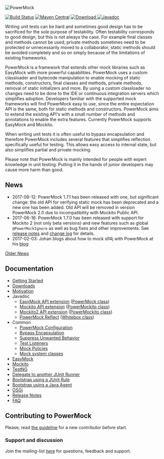 ![PowerMock](powermock.png)

[![Build Status](https://travis-ci.org/powermock/powermock.svg?branch=master)](https://travis-ci.org/powermock/powermock)
[![Maven Central](https://maven-badges.herokuapp.com/maven-central/org.powermock/powermock-core/badge.svg)](https://maven-badges.herokuapp.com/maven-central/org.powermock/powermock-core)
[ ![Download](https://api.bintray.com/packages/powermock/maven/powermock/images/download.svg) ](https://bintray.com/powermock/maven/powermock/_latestVersion)
[![Javadoc](https://javadoc-emblem.rhcloud.com/doc/org.powermock/powermock-core/badge.svg)](http://www.javadoc.io/doc/org.powermock/powermock-core)

Writing unit tests can be hard and sometimes good design has to be sacrificed for the sole purpose of testability. Often testability corresponds to good design, but this is not always the case. For example final classes and methods cannot be used, private methods sometimes need to be protected or unnecessarily moved to a collaborator, static methods should be avoided completely and so on simply because of the limitations of existing frameworks.

PowerMock is a framework that extends other mock libraries such as EasyMock with more powerful capabilities. PowerMock uses a custom classloader and bytecode manipulation to enable mocking of static methods, constructors, final classes and methods, private methods, removal of static initializers and more. By using a custom classloader no changes need to be done to the IDE or continuous integration servers which simplifies adoption. Developers familiar with the supported mock frameworks will find PowerMock easy to use, since the entire expectation API is the same, both for static methods and constructors. PowerMock aims to extend the existing API's with a small number of methods and annotations to enable the extra features. Currently PowerMock supports EasyMock and Mockito.

When writing unit tests it is often useful to bypass encapsulation and therefore PowerMock includes several features that simplifies reflection specifically useful for testing. This allows easy access to internal state, but also simplifies partial and private mocking.

Please note that PowerMock is mainly intended for people with expert knowledge in unit testing. Putting it in the hands of junior developers may cause more harm than good.

## News
* 2017-08-12: PowerMock 1.7.1 has been released with one, but significant change: the old API for verifying static mock has been deprecated and a new one has been added. Old API will be removed in version PowerMock 2.0 due to incompatibility with Mockito Public API.
* 2017-06-16: PowerMock 1.7.0 has been released with support for Mockito 2 (not only beta versions) and new features such as global `@PowerMockIgnore` as well as bug fixes and other improvements. See [release notes](https://github.com/powermock/powermock/releases/tag/powermock-1.7.0) and [change log](https://raw.githubusercontent.com/powermock/powermock/master/docs/changelog.txt) for details. 
* 2017-02-03: Johan blogs about how to mock slf4j with PowerMock at his [blog](http://code.haleby.se/2017/02/03/a-case-for-powermock/)

[Older News](https://github.com/powermock/powermock/wiki/OldNews)

## Documentation
* [Getting Started](https://github.com/powermock/powermock/wiki/Getting-Started)
* [Downloads](https://github.com/powermock/powermock/wiki/Downloads)
* [Motivation](https://github.com/powermock/powermock/wiki/Motivation)
* Javadoc
  * [EasyMock API extension](http://www.javadoc.io/doc/org.powermock/powermock-api-easymock/1.7.0) ([PowerMock class](http://static.javadoc.io/org.powermock/powermock-api-easymock/1.7.0/org/powermock/api/easymock/PowerMock.html))
  * [Mockito API extension](http://www.javadoc.io/doc/org.powermock/powermock-api-mockito/1.7.0) ([PowerMockito class](http://static.javadoc.io/org.powermock/powermock-api-mockito/1.7.0/org/powermock/api/mockito/PowerMockito.html))
  * [Mockito2 API extension](http://www.javadoc.io/doc/org.powermock/powermock-api-mockito2/1.7.0) ([PowerMockito class](http://static.javadoc.io/org.powermock/powermock-api-mockito2/1.7.0/org/powermock/api/mockito/PowerMockito.html))
  * [PowerMock Reflect](http://www.javadoc.io/doc/org.powermock/powermock-reflect/1.7.0) ([Whitebox class](http://static.javadoc.io/org.powermock/powermock-reflect/1.7.0/org/powermock/reflect/Whitebox.html))
* Common
  * [PowerMock Configuration](https://github.com/powermock/powermock/wiki/PowerMock-Configuration)
  * [Bypass Encapsulation](https://github.com/powermock/powermock/wiki/Bypass-Encapsulation)
  * [Suppress Unwanted Behavior](https://github.com/powermock/powermock/wiki/Suppress-Unwanted-Behavior)
  * [Test Listeners](https://github.com/powermock/powermock/wiki/Test-Listeners)
  * [Mock Policies](https://github.com/powermock/powermock/wiki/Mock-Policies)
  * [Mock system classes](https://github.com/powermock/powermock/wiki/Mock-System)
* [EasyMock](https://github.com/powermock/powermock/wiki/EasyMock)
* [Mockito](https://github.com/powermock/powermock/wiki/Mockito)
* [TestNG](https://github.com/powermock/powermock/wiki/TestNG)  
* [Delegate to another JUnit Runner](https://github.com/powermock/powermock/wiki/JUnit_Delegating_Runner)
* [Bootstrap using a JUnit Rule](https://github.com/powermock/powermock/wiki/PowerMockRule)
* [Bootstrap using a Java Agent](https://github.com/powermock/powermock/wiki/PowerMockAgent)
* [OSGi](https://github.com/powermock/powermock/wiki/osgi)
* [Release Notes](https://github.com/powermock/powermock/wiki/ReleaseNotes)
* [FAQ](https://github.com/powermock/powermock/wiki/FAQ) 

## Contributing to PowerMock

Please, read [the guideline](CONTRIBUTING.md) for a new contributor before start. 

### Support and discussion
Join the mailing-list [here](http://groups.google.com/group/powermock) for questions, feedback and support.

